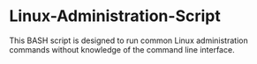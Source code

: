 # Linux-Administration-Script
This BASH script is designed to run common Linux administration commands without knowledge of the command line interface.

